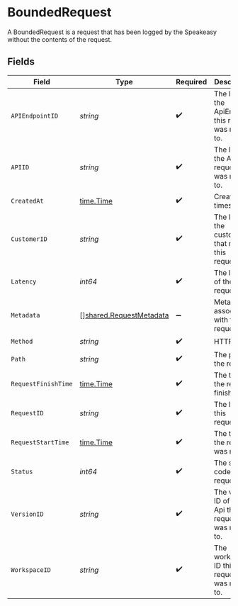 # BoundedRequest

A BoundedRequest is a request that has been logged by the Speakeasy without the contents of the request.


## Fields

| Field                                                              | Type                                                               | Required                                                           | Description                                                        |
| ------------------------------------------------------------------ | ------------------------------------------------------------------ | ------------------------------------------------------------------ | ------------------------------------------------------------------ |
| `APIEndpointID`                                                    | *string*                                                           | :heavy_check_mark:                                                 | The ID of the ApiEndpoint this request was made to.                |
| `APIID`                                                            | *string*                                                           | :heavy_check_mark:                                                 | The ID of the Api this request was made to.                        |
| `CreatedAt`                                                        | [time.Time](https://pkg.go.dev/time#Time)                          | :heavy_check_mark:                                                 | Creation timestamp.                                                |
| `CustomerID`                                                       | *string*                                                           | :heavy_check_mark:                                                 | The ID of the customer that made this request.                     |
| `Latency`                                                          | *int64*                                                            | :heavy_check_mark:                                                 | The latency of the request.                                        |
| `Metadata`                                                         | [][shared.RequestMetadata](../../models/shared/requestmetadata.md) | :heavy_minus_sign:                                                 | Metadata associated with this request                              |
| `Method`                                                           | *string*                                                           | :heavy_check_mark:                                                 | HTTP verb.                                                         |
| `Path`                                                             | *string*                                                           | :heavy_check_mark:                                                 | The path of the request.                                           |
| `RequestFinishTime`                                                | [time.Time](https://pkg.go.dev/time#Time)                          | :heavy_check_mark:                                                 | The time the request finished.                                     |
| `RequestID`                                                        | *string*                                                           | :heavy_check_mark:                                                 | The ID of this request.                                            |
| `RequestStartTime`                                                 | [time.Time](https://pkg.go.dev/time#Time)                          | :heavy_check_mark:                                                 | The time the request was made.                                     |
| `Status`                                                           | *int64*                                                            | :heavy_check_mark:                                                 | The status code of the request.                                    |
| `VersionID`                                                        | *string*                                                           | :heavy_check_mark:                                                 | The version ID of the Api this request was made to.                |
| `WorkspaceID`                                                      | *string*                                                           | :heavy_check_mark:                                                 | The workspace ID this request was made to.                         |